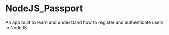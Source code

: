 # NodeJS_Passport
An app built to learn and understand how to register and authenticate users in NodeJS.
